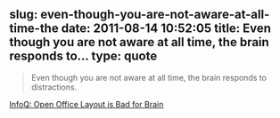 slug: even-though-you-are-not-aware-at-all-time-the
date: 2011-08-14 10:52:05
title: Even though you are not aware at all time, the brain responds to...
type: quote
---

> Even though you are not aware at all time, the brain responds to distractions.

[InfoQ: Open Office Layout is Bad for Brain](http://www.infoq.com/news/2011/08/open-office-layout)
